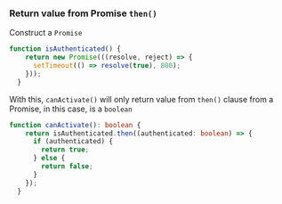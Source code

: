 ### Return value from Promise `then()`

Construct a `Promise`
```typescript
function isAuthenticated() {
    return new Promise(((resolve, reject) => {
      setTimeout(() => resolve(true), 800);
    }));
  }
```

With this, `canActivate()` will only return value from `then()` clause from a Promise, in this case, is a `boolean`
```typescript
function canActivate(): boolean {
    return isAuthenticated.then((authenticated: boolean) => {
      if (authenticated) {
        return true;
      } else {
        return false;
      }
    });
  }
```
